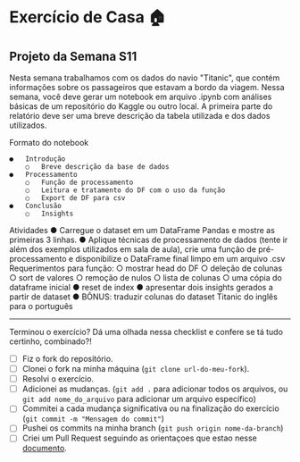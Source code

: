 # Exercício de Casa 🏠 

## Projeto da Semana S11

Nesta semana trabalhamos com os dados do navio "Titanic", que contém informações sobre os passageiros que estavam a bordo da viagem. Nessa semana, você deve gerar um notebook em arquivo .ipynb com análises básicas de um repositório do Kaggle ou outro local. A primeira parte do relatório deve ser uma breve descrição da tabela utilizada e dos dados utilizados.

Formato do notebook

    ●	Introdução
        ○	Breve descrição da base de dados
    ●	Processamento
        ○	Função de processamento
        ○	Leitura e tratamento do DF com o uso da função
        ○	Export de DF para csv
    ●	Conclusão
        ○	Insights

Atividades
    ●	Carregue o dataset em um DataFrame Pandas e mostre as primeiras 3 linhas.
    ●	Aplique técnicas de processamento de dados (tente ir além dos exemplos utilizados em sala de aula), crie uma função de pré-processamento e disponibilize o DataFrame final limpo em um arquivo .csv
    Requerimentos para função:
        ○	mostrar head do DF
        ○	deleção de colunas
        ○	sort de valores
        ○	remoção de nulos
        ○	lista de colunas
        ○	uma cópia do dataframe inicial
    ●	reset de index
    ●	apresentar dois insights gerados a partir de dataset
    ●	BÔNUS: traduzir colunas do dataset Titanic do inglês para o português

---

Terminou o exercício? Dá uma olhada nessa checklist e confere se tá tudo certinho, combinado?!

- [ ] Fiz o fork do repositório.
- [ ] Clonei o fork na minha máquina (`git clone url-do-meu-fork`).
- [ ] Resolvi o exercício.
- [ ] Adicionei as mudanças. (`git add .` para adicionar todos os arquivos, ou `git add nome_do_arquivo` para adicionar um arquivo específico)
- [ ] Commitei a cada mudança significativa ou na finalização do exercício (`git commit -m "Mensagem do commit"`)
- [ ] Pushei os commits na minha branch (`git push origin nome-da-branch`)
- [ ] Criei um Pull Request seguindo as orientaçoes que estao nesse [documento](https://github.com/mflilian/repo-example/blob/main/exercicios/para-casa/instrucoes-pull-request.md).
